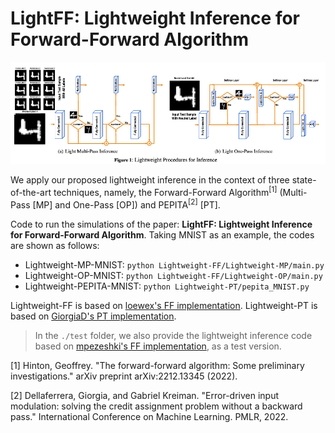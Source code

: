 # LightFF: Lightweight Inference for Forward-Forward Algorithm

![lightinferenceFF](./img/main.png)

We apply our proposed lightweight inference in the context of three state-of-the-art techniques, namely, the Forward-Forward Algorithm<sup>[1]</sup> (Multi-Pass [MP] and One-Pass [OP]) and PEPITA<sup>[2]</sup> [PT].

Code to run the simulations of the paper: 
**LightFF: Lightweight Inference for Forward-Forward Algorithm**. Taking MNIST as an example, the codes are shown as follows:

- Lightweight-MP-MNIST: ``python Lightweight-FF/Lightweight-MP/main.py``
- Lightweight-OP-MNIST: ``python Lightweight-FF/Lightweight-OP/main.py``
- Lightweight-PEPITA-MNIST: ``python Lightweight-PT/pepita_MNIST.py``


Lightweight-FF is based on [loewex's FF implementation](https://github.com/loeweX/Forward-Forward). Lightweight-PT is based on [GiorgiaD's PT implementation](https://github.com/GiorgiaD/PEPITA). 

> In the ``./test`` folder, we also provide the lightweight inference code based on [mpezeshki's FF implementation](https://github.com/mpezeshki/pytorch_forward_forward), as a test version.

[1] Hinton, Geoffrey. "The forward-forward algorithm: Some preliminary investigations." arXiv preprint arXiv:2212.13345 (2022).

[2] Dellaferrera, Giorgia, and Gabriel Kreiman. "Error-driven input modulation: solving the credit assignment problem without a backward pass." International Conference on Machine Learning. PMLR, 2022.

